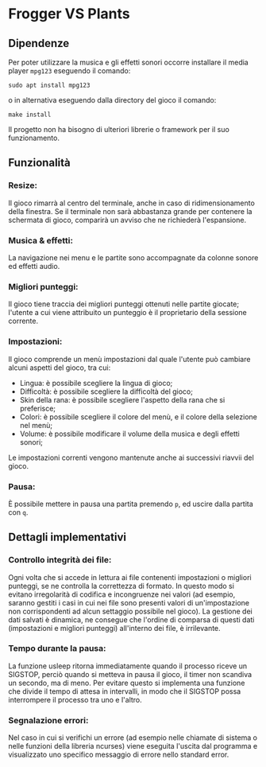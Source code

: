 # Frogger VS Plants

## Dipendenze
Per poter utilizzare la musica e gli effetti sonori occorre installare il media player `mpg123` eseguendo il comando:
```
sudo apt install mpg123
```
o in alternativa eseguendo dalla directory del gioco il comando:
```
make install
```
Il progetto non ha bisogno di ulteriori librerie o framework per il suo funzionamento.

## Funzionalità

### Resize:
Il gioco rimarrà al centro del terminale, anche in caso di ridimensionamento della finestra. Se il terminale non sarà abbastanza grande per contenere la schermata di gioco, comparirà un avviso che ne richiederà l'espansione.

### Musica & effetti:
La navigazione nei menu e le partite sono accompagnate da colonne sonore ed effetti audio.

### Migliori punteggi:
Il gioco tiene traccia dei migliori punteggi ottenuti nelle partite giocate; l'utente a cui viene attribuito un punteggio è il proprietario della sessione corrente.

### Impostazioni:
Il gioco comprende un menù impostazioni dal quale l'utente può cambiare alcuni aspetti del gioco, tra cui:
- Lingua: è possibile scegliere la lingua di gioco;
- Difficoltà: è possibile scegliere la difficoltà del gioco;
- Skin della rana: è possibile scegliere l'aspetto della rana che si preferisce;
- Colori: è possibile scegliere il colore del menù, e il colore della selezione nel menù;
- Volume: è possibile modificare il volume della musica e degli effetti sonori;

Le impostazioni correnti vengono mantenute anche ai successivi riavvii del gioco.

### Pausa:
È possibile mettere in pausa una partita premendo `p`, ed uscire dalla partita con `q`.

## Dettagli implementativi
### Controllo integrità dei file:
Ogni volta che si accede in lettura ai file contenenti impostazioni o migliori punteggi, se ne controlla la correttezza di formato. In questo modo si evitano irregolarità di codifica e incongruenze nei valori (ad esempio, saranno gestiti i casi in cui nei file sono presenti valori di un'impostazione non corrispondenti ad alcun settaggio possibile nel gioco). La gestione dei dati salvati è dinamica, ne consegue che l'ordine di comparsa di questi dati (impostazioni e migliori punteggi) all'interno dei file, è irrilevante.

### Tempo durante la pausa:
La funzione usleep ritorna immediatamente quando il processo riceve un SIGSTOP, perciò quando si metteva in pausa il gioco, il timer non scandiva un secondo, ma di meno. Per evitare questo si implementa una funzione che divide il tempo di attesa in intervalli, in modo che il SIGSTOP possa interrompere il processo tra uno e l'altro.

### Segnalazione errori:
Nel caso in cui si verifichi un errore (ad esempio nelle chiamate di sistema o nelle funzioni della libreria ncurses) viene eseguita l'uscita dal programma e visualizzato uno specifico messaggio di errore nello standard error.

